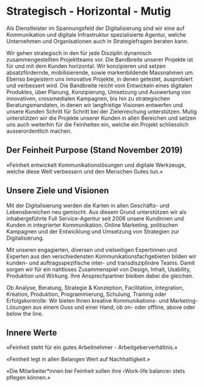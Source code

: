 # Strategisch - Horizontal - Mutig

Als Dienstleister im Spannungsfeld der Digitalisierung sind wir eine auf Kommunikation und digitale Infrastruktur spezialisierte Agentur, welche Unternehmen und Organisationen auch in Strategiefragen beraten kann.

Wir gehen strategisch in den für jede Disziplin dynamisch zusammengestellten Projektteams vor. Die Bandbreite unserer Projekte ist für und mit dem Kunden horizontal. Wir konzipieren und setzen absatzfördernde, mobilisierende, sowie markenbildende Massnahmen um. Ebenso begeistern uns innovative Projekte, in denen getestet, ausprobiert und verbessert wird. Die Bandbreite reicht vom Entwickeln eines digitalen Produktes, über Planung, Konzipierung, Umsetzung und Auswertung von innovativen, crossmedialen Kampagnen, bis hin zu strategischen Beratungsmandaten, in denen wir langfristige Visionen entwerfen und unsere Kunden Schritt für Schritt bei der Zielerreichung unterstützen. Mutig unterstützen wir die Projekte unserer Kunden in allen Bereichen und setzen uns auch weiterhin für die Feinheiten ein, welche ein Projekt schliesslich ausserordentlich machen.

## Der Feinheit Purpose (Stand November 2019)

«Feinheit entwickelt Kommunikationslösungen und digitale Werkzeuge, welche diese Welt verbessern und den Menschen Gutes tun.»

## Unsere Ziele und Visionen

Mit der Digitalisierung werden die Karten in allen Geschäfts- und Lebensbereichen neu gemischt. Aus diesem Grund unterstützen wir als inhabergeführte Full Service-Agentur seit 2006 unsere Kundinnen und Kunden in integrierter Kommunikation, Online Marketing, politischen Kampagnen und der Entwicklung und Umsetzung von Strategien zur Digitalisierung.

Mit unseren engagierten, diversen und vielseitigen Expertinnen und Experten aus den verschiedensten Kommunikationsfachgebieten bilden wir kunden- und auftragsspezifische inter- und transdisziplinäre Teams. Damit sorgen wir für ein nahtloses Zusammenspiel von Design, Inhalt, Usability, Produktion und Wirkung. Ihre Ansprechpartner bleiben dabei die gleichen.

Ob Analyse, Beratung, Strategie & Konzeption, Facilitation, Integration, Kreation, Produktion, Programmierung, Schulung, Training oder Erfolgskontrolle: Wir bieten Ihnen kreative Kommunikations- und Marketing-Lösungen aus einem Guss und einer Hand; ob on- oder offline, above oder below the line.

## Innere Werte

«Feinheit steht für ein gutes Arbeitnehmer - Arbeitgeberverhältnis.»

«Feinheit legt in allen Belangen Wert auf Nachhaltigkeit.»

«Die Mitarbeiter*innen bei Feinheit sollen ihre ‹Work-life balance› stets pflegen können.»
